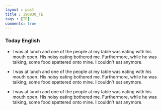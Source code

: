 ```yaml
---
layout : post
title : 190830_TE 
tags : [TE]
comments: true
---
```

### Today English
- I was at lunch and one of the people at my table was eating with his mouth open. His noisy eating bothered me. Furthermore, while he was talking, some food spattered onto mine. I couldn't eat anymore.

- I was at lunch and one of the people at my table was eating with his mouth open. His noisy eating bothered me. Furthermore, while he was talking, some food spattered onto mine. I couldn't eat anymore.

- I was at lunch and one of the people at my table was eating with his mouth open. His noisy eating bothered me. Furthermore, while he was talking, some food spattered onto mine. I couldn't eat anymore.

